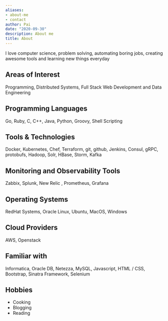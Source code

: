 ```yaml
---
aliases:
- about-me
- contact
author: Pai
date: "2020-09-30"
description: About me
title: About
---
```


I love computer science, problem solving, automating boring jobs, creating awesome tools and learning new things everyday

## Areas of Interest

Programming, Distributed Systems, Full Stack Web Development and Data Engineering

## Programming Languages

Go, Ruby, C, C++, Java, Python, Groovy, Shell Scripting

## Tools & Technologies

Docker, Kubernetes, Chef, Terraform, git, github, Jenkins, Consul, gRPC, protobufs, Hadoop, Solr, HBase, Storm, Kafka

## Monitoring and Observability Tools

Zabbix, Splunk, New Relic , Prometheus, Grafana

## Operating Systems

RedHat Systems, Oracle Linux, Ubuntu, MacOS, Windows

## Cloud Providers

AWS, Openstack

## Familiar with

Informatica, Oracle DB, Netezza, MySQL, Javascript, HTML / CSS, Bootstrap, Sinatra Framework, Selenium

## Hobbies

* Cooking
* Blogging
* Reading
